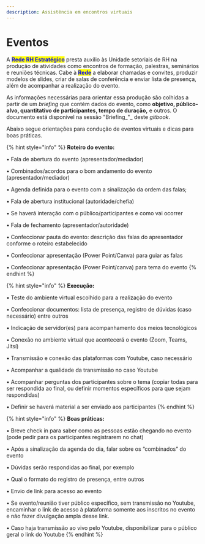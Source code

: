 ```yaml
---
description: Assistência em encontros virtuais
---
```


# Eventos

A <mark style="color:blue;">**Rede RH Estratégico**</mark> presta auxílio às Unidade setoriais de RH na produção de atividades como encontros de formação, palestras, seminários e reuniões técnicas. Cabe à <mark style="color:blue;">**Rede**</mark> a elaborar chamadas e convites, produzir modelos de slides, criar de salas de conferência e enviar lista de presença, além de acompanhar a realização do evento.&#x20;

As informações necessárias para orientar essa produção são colhidas a partir de um _briefing_ que contém dados do evento, como **objetivo, público-alvo, quantitativo de participantes, tempo de duração,** e outros. O documento está disponível na sessão "Briefing_"_ deste _gitbook_.

Abaixo segue orientações para condução de eventos virtuais e dicas para boas práticas.

{% hint style="info" %}
**Roteiro do evento:**&#x20;

• Fala de abertura do evento (apresentador/mediador)&#x20;

• Combinados/acordos para o bom andamento do evento (apresentador/mediador)&#x20;

• Agenda definida para o evento com a sinalização da ordem das falas;&#x20;

• Fala de abertura institucional (autoridade/chefia)&#x20;

• Se haverá interação com o público/participantes e como vai ocorrer&#x20;

• Fala de fechamento (apresentador/autoridade)&#x20;

• Confeccionar pauta do evento: descrição das falas do apresentador conforme o roteiro estabelecido&#x20;

• Confeccionar apresentação (Power Point/Canva) para guiar as falas&#x20;

• Confeccionar apresentação (Power Point/canva) para tema do evento
{% endhint %}

{% hint style="info" %}
**Execução:**&#x20;

• Teste do ambiente virtual escolhido para a realização do evento&#x20;

• Confeccionar documentos: lista de presença, registro de dúvidas (caso necessário) entre outros&#x20;

• Indicação de servidor(es) para acompanhamento dos meios tecnológicos&#x20;

• Conexão no ambiente virtual que acontecerá o evento (Zoom, Teams, Jitsí)&#x20;

• Transmissão e conexão das plataformas com Youtube, caso necessário&#x20;

• Acompanhar a qualidade da transmissão no caso Youtube&#x20;

• Acompanhar perguntas dos participantes sobre o tema (copiar todas para ser respondida ao final, ou definir momentos específicos para que sejam respondidas)&#x20;

• Definir se haverá material a ser enviado aos participantes
{% endhint %}

{% hint style="info" %}
**Boas práticas:**&#x20;

• Breve check in para saber como as pessoas estão chegando no evento (pode pedir para os participantes registrarem no chat)&#x20;

• Após a sinalização da agenda do dia, falar sobre os “combinados” do evento&#x20;

• Dúvidas serão respondidas ao final, por exemplo&#x20;

• Qual o formato do registro de presença, entre outros&#x20;

• Envio de link para acesso ao evento&#x20;

• Se evento/reunião tiver público específico, sem transmissão no Youtube, encaminhar o link de acesso à plataforma somente aos inscritos no evento e não fazer divulgação ampla desse link.&#x20;

• Caso haja transmissão ao vivo pelo Youtube, disponibilizar para o público geral o link do Youtube
{% endhint %}
